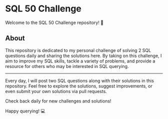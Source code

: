 # SQL 50 Challenge

Welcome to the SQL 50 Challenge repository! 🎉

## About
This repository is dedicated to my personal challenge of solving 2 SQL questions daily and sharing the solutions here. 
By taking on this challenge, I aim to improve my SQL skills, tackle a variety of problems, and provide a resource for others who may be interested in SQL querying.

-------
Every day, I will post two SQL questions along with their solutions in this repository. Feel free to explore the solutions, suggest improvements, or even submit your own solutions via pull requests.


Check back daily for new challenges and solutions!

Happy querying! 💻
